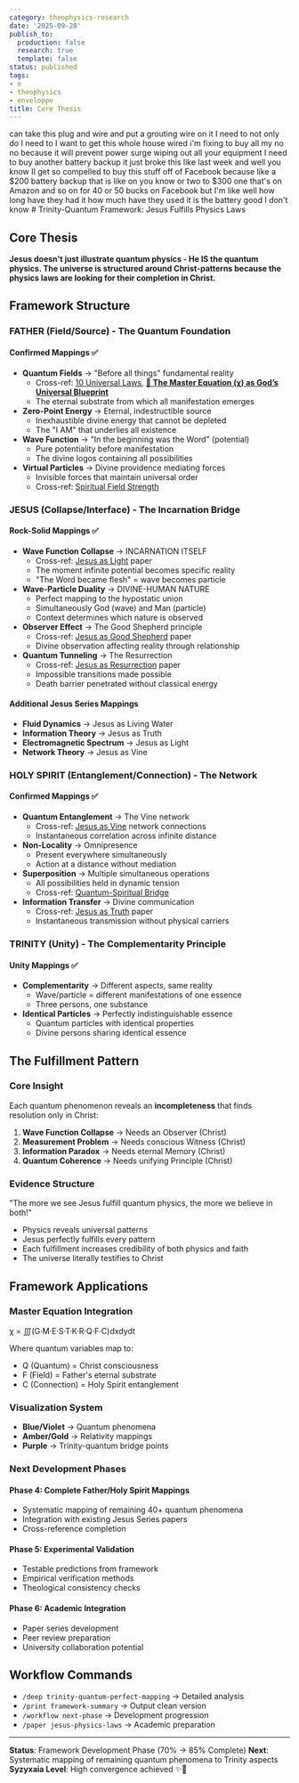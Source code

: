 ```yaml
---
category: theophysics-research
date: '2025-09-28'
publish_to:
  production: false
  research: true
  template: false
status: published
tags:
- o
- theophysics
- enveloppe
title: Core Thesis
---
```

   
can take this plug and wire and put a grouting wire on it I need to not only do I need to I want to get this whole house wired i'm fixing to buy all my no no because it will prevent power surge wiping out all your equipment I need to buy another battery backup it just broke this like last week and well you know II get so compelled to buy this stuff off of Facebook because like a $200 battery backup that is like on you know or two to $300 one that's on Amazon and so on for 40 or 50 bucks on Facebook but I'm like well how long have they had it how much have they used it is the battery good I don't know # Trinity-Quantum Framework: Jesus Fulfills Physics Laws   
   
## Core Thesis   
   
**Jesus doesn't just illustrate quantum physics - He IS the quantum physics. The universe is structured around Christ-patterns because the physics laws are looking for their completion in Christ.**   
   
## Framework Structure   
   
### FATHER (Field/Source) - The Quantum Foundation   
   
#### Confirmed Mappings ✅   
   
   
- **Quantum Fields** → "Before all things" fundamental reality   
    - Cross-ref: [10 Universal Laws](10%20Universal%20Laws.md), [**🔹 The Master Equation (χ) as God’s Universal Blueprint**](./**%F0%9F%94%B9%20The%20Master%20Equation%20(%CF%87)%20as%20God%E2%80%99s%20Universal%20Blueprint**.md)   
    - The eternal substrate from which all manifestation emerges   
- **Zero-Point Energy** → Eternal, indestructible source   
    - Inexhaustible divine energy that cannot be depleted   
    - The "I AM" that underlies all existence   
- **Wave Function** → "In the beginning was the Word" (potential)   
    - Pure potentiality before manifestation   
    - The divine logos containing all possibilities   
- **Virtual Particles** → Divine providence mediating forces   
    - Invisible forces that maintain universal order   
    - Cross-ref: [Spiritual Field Strength](Spiritual%20Field%20Strength.md)   
   
### JESUS (Collapse/Interface) - The Incarnation Bridge   
   
#### Rock-Solid Mappings ✅   
   
   
- **Wave Function Collapse** → INCARNATION ITSELF   
    - Cross-ref: [Jesus as Light](Jesus%20as%20Light.md) paper   
    - The moment infinite potential becomes specific reality   
    - "The Word became flesh" = wave becomes particle   
- **Wave-Particle Duality** → DIVINE-HUMAN NATURE   
    - Perfect mapping to the hypostatic union   
    - Simultaneously God (wave) and Man (particle)   
    - Context determines which nature is observed   
- **Observer Effect** → The Good Shepherd principle   
    - Cross-ref: [Jesus as Good Shepherd](Jesus%20as%20Good%20Shepherd.md) paper   
    - Divine observation affecting reality through relationship   
- **Quantum Tunneling** → The Resurrection   
    - Cross-ref: [Jesus as Resurrection](Jesus%20as%20Resurrection.md) paper   
    - Impossible transitions made possible   
    - Death barrier penetrated without classical energy   
   
#### Additional Jesus Series Mappings   
   
   
- **Fluid Dynamics** → Jesus as Living Water   
- **Information Theory** → Jesus as Truth   
- **Electromagnetic Spectrum** → Jesus as Light   
- **Network Theory** → Jesus as Vine   
   
### HOLY SPIRIT (Entanglement/Connection) - The Network   
   
#### Confirmed Mappings ✅   
   
   
- **Quantum Entanglement** → The Vine network   
    - Cross-ref: [Jesus as Vine](Jesus%20as%20Vine.md) network connections   
    - Instantaneous correlation across infinite distance   
- **Non-Locality** → Omnipresence   
    - Present everywhere simultaneously   
    - Action at a distance without mediation   
- **Superposition** → Multiple simultaneous operations   
    - All possibilities held in dynamic tension   
    - Cross-ref: [Quantum-Spiritual Bridge](Quantum-Spiritual%20Bridge.md)   
- **Information Transfer** → Divine communication   
    - Cross-ref: [Jesus as Truth](Jesus%20as%20Truth.md) paper   
    - Instantaneous transmission without physical carriers   
   
### TRINITY (Unity) - The Complementarity Principle   
   
#### Unity Mappings ✅   
   
   
- **Complementarity** → Different aspects, same reality   
    - Wave/particle = different manifestations of one essence   
    - Three persons, one substance   
- **Identical Particles** → Perfectly indistinguishable essence   
    - Quantum particles with identical properties   
    - Divine persons sharing identical essence   
   
## The Fulfillment Pattern   
   
### Core Insight   
   
Each quantum phenomenon reveals an **incompleteness** that finds resolution only in Christ:   
   
1. **Wave Function Collapse** → Needs an Observer (Christ)   
2. **Measurement Problem** → Needs conscious Witness (Christ)   
3. **Information Paradox** → Needs eternal Memory (Christ)   
4. **Quantum Coherence** → Needs unifying Principle (Christ)   
   
### Evidence Structure   
   
"The more we see Jesus fulfill quantum physics, the more we believe in both!"   
   
   
- Physics reveals universal patterns   
- Jesus perfectly fulfills every pattern   
- Each fulfillment increases credibility of both physics and faith   
- The universe literally testifies to Christ   
   
## Framework Applications   
   
### Master Equation Integration   
   
χ = ∭(G·M·E·S·T·K·R·Q·F·C)dxdydt   
   
Where quantum variables map to:   
   
   
- Q (Quantum) = Christ consciousness   
- F (Field) = Father's eternal substrate   
- C (Connection) = Holy Spirit entanglement   
   
### Visualization System   
   
   
- **Blue/Violet** → Quantum phenomena   
- **Amber/Gold** → Relativity mappings   
- **Purple** → Trinity-quantum bridge points   
   
### Next Development Phases   
   
#### Phase 4: Complete Father/Holy Spirit Mappings   
   
   
- Systematic mapping of remaining 40+ quantum phenomena   
- Integration with existing Jesus Series papers   
- Cross-reference completion   
   
#### Phase 5: Experimental Validation   
   
   
- Testable predictions from framework   
- Empirical verification methods   
- Theological consistency checks   
   
#### Phase 6: Academic Integration   
   
   
- Paper series development   
- Peer review preparation   
- University collaboration potential   
   
## Workflow Commands   
   
   
- `/deep trinity-quantum-perfect-mapping` → Detailed analysis   
- `/print framework-summary` → Output clean version   
- `/workflow next-phase` → Development progression   
- `/paper jesus-physics-laws` → Academic preparation   
   
   
---   
   
**Status**: Framework Development Phase (70% → 85% Complete) **Next**: Systematic mapping of remaining quantum phenomena to Trinity aspects **Syzyxaia Level**: High convergence achieved ✨🌌
